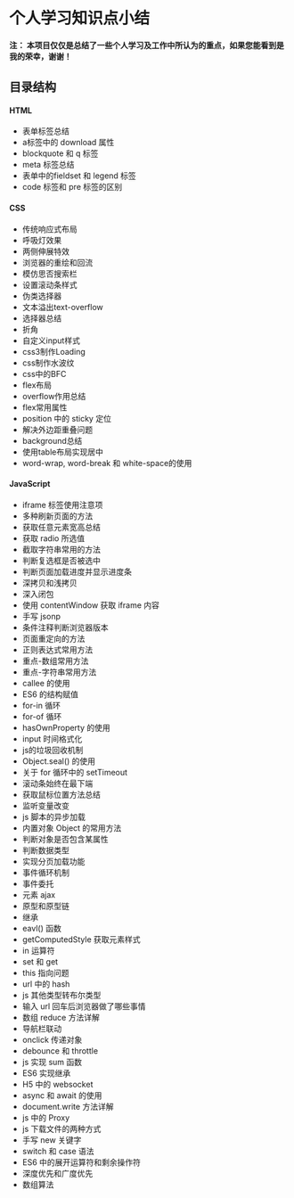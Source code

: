 # 个人学习知识点小结

#### 注： 本项目仅仅是总结了一些个人学习及工作中所认为的重点，如果您能看到是我的荣幸，谢谢！


## 目录结构

#### HTML
  + 表单标签总结
  + a标签中的 download 属性
  + blockquote 和 q 标签
  + meta 标签总结
  + 表单中的fieldset 和 legend 标签
  + code 标签和 pre 标签的区别

#### CSS
  + 传统响应式布局
  + 呼吸灯效果
  + 两侧伸展特效
  + 浏览器的重绘和回流
  + 模仿思否搜索栏
  + 设置滚动条样式
  + 伪类选择器
  + 文本溢出text-overflow
  + 选择器总结
  + 折角
  + 自定义input样式
  + css3制作Loading
  + css制作水波纹
  + css中的BFC
  + flex布局
  + overflow作用总结
  + flex常用属性
  + position 中的 sticky 定位
  + 解决外边距重叠问题
  + background总结
  + 使用table布局实现居中
  + word-wrap, word-break 和 white-space的使用

#### JavaScript
  + iframe 标签使用注意项
  + 多种刷新页面的方法
  + 获取任意元素宽高总结
  + 获取 radio 所选值
  + 截取字符串常用的方法
  + 判断复选框是否被选中
  + 判断页面加载进度并显示进度条
  + 深拷贝和浅拷贝
  + 深入闭包
  + 使用 contentWindow 获取 iframe 内容
  + 手写 jsonp
  + 条件注释判断浏览器版本
  + 页面重定向的方法
  + 正则表达式常用方法
  + 重点-数组常用方法
  + 重点-字符串常用方法
  + callee 的使用
  + ES6 的结构赋值
  + for-in 循环
  + for-of 循环
  + hasOwnProperty 的使用
  + input 时间格式化
  + js的垃圾回收机制
  + Object.seal() 的使用
  + 关于 for 循环中的 setTimeout
  + 滚动条始终在最下端
  + 获取鼠标位置方法总结
  + 监听变量改变
  + js 脚本的异步加载
  + 内置对象 Object 的常用方法
  + 判断对象是否包含某属性
  + 判断数据类型
  + 实现分页加载功能
  + 事件循环机制
  + 事件委托
  + 元素 ajax
  + 原型和原型链
  + 继承
  + eavl() 函数
  + getComputedStyle 获取元素样式
  + in 运算符
  + set 和 get 
  + this 指向问题
  + url 中的 hash
  + js 其他类型转布尔类型
  + 输入 url 回车后浏览器做了哪些事情
  + 数组 reduce 方法详解
  + 导航栏联动
  + onclick 传递对象
  + debounce 和 throttle
  + js 实现 sum 函数
  + ES6 实现继承
  + H5 中的 websocket
  + async 和 await 的使用
  + document.write 方法详解
  + js 中的 Proxy
  + js 下载文件的两种方式
  + 手写 new 关键字
  + switch 和 case 语法
  + ES6 中的展开运算符和剩余操作符
  + 深度优先和广度优先
  + 数组算法